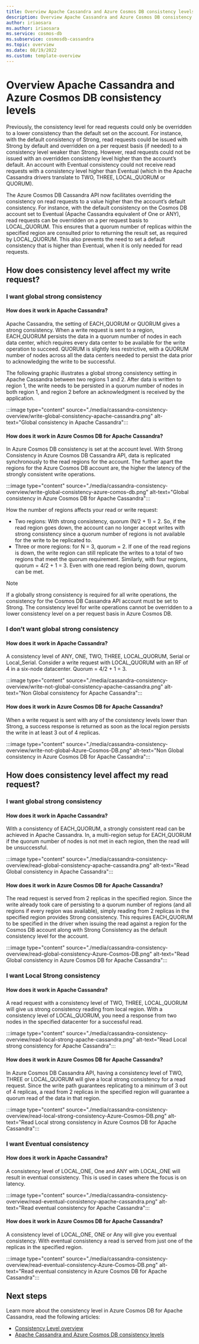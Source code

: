 ```yaml
---
title: Overview Apache Cassandra and Azure Cosmos DB consistency levels
description: Overview Apache Cassandra and Azure Cosmos DB consistency levels. 
author: iriaosara 
ms.author: iriaosara
ms.service: cosmos-db
ms.subservice: cosmosdb-cassandra
ms.topic: overview
ms.date: 08/19/2022 
ms.custom: template-overview
---
```


# Overview Apache Cassandra and Azure Cosmos DB consistency levels

Previously, the consistency level for read requests could only be overridden to a lower consistency than the default set on the account. For instance, with the default consistency of Strong, read requests could be issued with Strong by default and overridden on a per request basis (if needed) to a consistency level weaker than Strong. However, read requests could not be issued with an overridden consistency level higher than the account’s default. An account with Eventual consistency could not receive read requests with a consistency level higher than Eventual (which in the Apache Cassandra drivers translate to TWO, THREE, LOCAL_QUORUM or QUORUM).

The Azure Cosmos DB Cassandra API now facilitates overriding the consistency on read requests to a value higher than the account’s default consistency. For instance, with the default consistency on the Cosmos DB account set to Eventual (Apache Cassandra equivalent of One or ANY), read requests can be overridden on a per request basis to LOCAL_QUORUM. This ensures that a quorum number of replicas within the specified region are consulted prior to returning the result set, as required by LOCAL_QUORUM. 
This also prevents the need to set a default consistency that is higher than Eventual, when it is only needed for read requests.


## How does consistency level affect my write request?
### I want global strong consistency
#### How does it work in Apache Cassandra?

Apache Cassandra, the setting of EACH_QUORUM or QUORUM gives a strong consistency. When a write request is sent to a region, EACH_QUORUM persists the data in a quorum number of nodes in each data center, which requires every data center to be available for the write operation to succeed. QUORUM is slightly less restrictive, with a QUORUM number of nodes across all the data centers needed to persist the data prior to acknowledging the write to be successful.

The following graphic illustrates a global strong consistency setting in Apache Cassandra between two regions 1 and 2. After data is written to region 1, the write needs to be persisted in a quorum number of nodes in both region 1, and region 2 before an acknowledgment is received by the application.

:::image type="content" source="./media/cassandra-consistency-overview/write-global-consistency-apache-cassandra.png" alt-text="Global consistency in Apache Cassandra":::


#### How does it work in Azure Cosmos DB for Apache Cassandra?
In Azure Cosmos DB consistency is set at the account level. With Strong Consistency in Azure Cosmos DB Cassandra API, data is replicated synchronously to the read regions for the account. The further apart the regions for the Azure Cosmos DB account are, the higher the latency of the strongly consistent write operations.

:::image type="content" source="./media/cassandra-consistency-overview/write-global-consistency-azure-comos-db.png" alt-text="Global consistency in Azure Cosmos DB for Apache Cassandra":::

How the number of regions affects your read or write request: 
- Two regions: With strong consistency, quorum (N/2 + 1) = 2. So, if the read region goes down, the account can no longer accept writes with strong consistency since a quorum number of regions is not available for the write to be replicated to.
- Three or more regions: for N = 3, quorum = 2. If one of the read regions is down, the write region can still replicate the writes to a total of two regions that meet the quorum requirement. Similarly, with four regions, quorum = 4/2 + 1 = 3.  Even with one read region being down, quorum can be met.

> [!NOTE]
> If a globally strong consistency is required for all write operations, the consistency for the Cosmos DB Cassandra API account must be set to Strong. The consistency level for write operations cannot be overridden to a lower consistency level on a per request basis in Azure Cosmos DB.


### I don’t want global strong consistency
#### How does it work in Apache Cassandra?
A consistency level of ANY, ONE, TWO, THREE, LOCAL_QUORUM, Serial or Local_Serial. 
Consider a write request with LOCAL_QUORUM with an RF of 4 in a six-node datacenter. Quorum = 4/2 + 1 = 3.

:::image type="content" source="./media/cassandra-consistency-overview/write-not-global-consistency-apache-cassandra.png" alt-text="Non Global consistency for Apache Cassandra":::


#### How does it work in Azure Cosmos DB for Apache Cassandra?
When a write request is sent with any of the consistency levels lower than Strong, a success response is returned as soon as the local region persists the write in at least 3 out of 4 replicas.

:::image type="content" source="./media/cassandra-consistency-overview/write-not-global-Azure-Cosmos-DB.png" alt-text="Non Global consistency in Azure Cosmos DB for Apache Cassandra":::

## How does consistency level affect my read request?
### I want global strong consistency
#### How does it work in Apache Cassandra?
With a consistency of EACH_QUORUM, a strongly consistent read can be achieved in Apache Cassandra. In, a multi-region setup for EACH_QUORUM if the quorum number of nodes is not met in each region, then the read will be unsuccessful. 

:::image type="content" source="./media/cassandra-consistency-overview/read-global-consistency-apache-cassandra.png" alt-text="Read Global consistency in Apache Cassandra":::


#### How does it work in Azure Cosmos DB for Apache Cassandra?
The read request is served from 2 replicas in the specified region. Since the write already took care of persisting to a quorum number of regions (and all regions if every region was available), simply reading from 2 replicas in the specified region provides Strong consistency.  This requires EACH_QUORUM to be specified in the driver when issuing the read against a region for the Cosmos DB account along with Strong Consistency as the default consistency level for the account.

:::image type="content" source="./media/cassandra-consistency-overview/read-global-consistency-Azure-Cosmos-DB.png" alt-text="Read Global consistency in Azure Cosmos DB for Apache Cassandra":::

### I want Local Strong consistency
#### How does it work in Apache Cassandra?
A read   request with a consistency level of TWO, THREE, LOCAL_QUORUM will give us strong consistency reading from local region. With a consistency level of LOCAL_QUORUM, you need a response from two nodes in the specified datacenter for a successful read.

:::image type="content" source="./media/cassandra-consistency-overview/read-local-strong-apache-cassandra.png" alt-text="Read Local strong consistency for Apache Cassandra":::

#### How does it work in Azure Cosmos DB for Apache Cassandra?
In Azure Cosmos DB Cassandra API, having a consistency level of TWO, THREE or LOCAL_QUORUM will give a local strong consistency for a read request. Since the write path guarantees replicating to a minimum of 3 out of 4 replicas, a read from 2 replicas in the specified region will guarantee a quorum read of the data in that region.

:::image type="content" source="./media/cassandra-consistency-overview/read-local-strong-consistency-Azure-Cosmos-DB.png" alt-text="Read Local strong consistency in Azure Cosmos DB for Apache Cassandra":::

### I want Eventual consistency
#### How does it work in Apache Cassandra?
A consistency level of LOCAL_ONE, One and ANY with LOCAL_ONE will result in eventual consistency. This is used in cases where the focus is on latency. 

:::image type="content" source="./media/cassandra-consistency-overview/read-eventual-consistency-apache-cassandra.png" alt-text="Read eventual consistency for Apache Cassandra":::

#### How does it work in Azure Cosmos DB for Apache Cassandra?
A consistency level of LOCAL_ONE, ONE or Any will give you eventual consistency. With eventual consistency a read is served from just one of the replicas in the specified region. 

:::image type="content" source="./media/cassandra-consistency-overview/read-eventual-consistency-Azure-Cosmos-DB.png" alt-text="Read eventual consistency in Azure Cosmos DB for Apache Cassandra":::



## Next steps

Learn more about the consistency level in Azure Cosmos DB for Apache Cassandra, read the following articles:
- [Consistency Level overview](../consistency-levels.md)
- [Apache Cassandra and Azure Cosmos DB consistency levels](apache-cassandra-consistency-mapping.md)